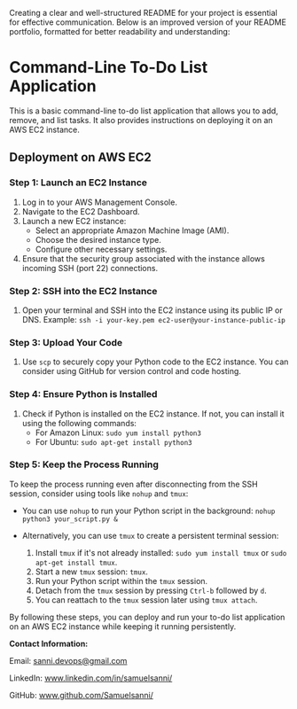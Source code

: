 Creating a clear and well-structured README for your project is essential for effective communication. Below is an improved version of your README portfolio, formatted for better readability and understanding:

# Command-Line To-Do List Application

This is a basic command-line to-do list application that allows you to add, remove, and list tasks. It also provides instructions on deploying it on an AWS EC2 instance.

## Deployment on AWS EC2

### Step 1: Launch an EC2 Instance

1. Log in to your AWS Management Console.
2. Navigate to the EC2 Dashboard.
3. Launch a new EC2 instance:
   - Select an appropriate Amazon Machine Image (AMI).
   - Choose the desired instance type.
   - Configure other necessary settings.
4. Ensure that the security group associated with the instance allows incoming SSH (port 22) connections.

### Step 2: SSH into the EC2 Instance

1. Open your terminal and SSH into the EC2 instance using its public IP or DNS.
   Example: `ssh -i your-key.pem ec2-user@your-instance-public-ip`

### Step 3: Upload Your Code

1. Use `scp` to securely copy your Python code to the EC2 instance. You can consider using GitHub for version control and code hosting.

### Step 4: Ensure Python is Installed

1. Check if Python is installed on the EC2 instance. If not, you can install it using the following commands:
   - For Amazon Linux: `sudo yum install python3`
   - For Ubuntu: `sudo apt-get install python3`

### Step 5: Keep the Process Running

To keep the process running even after disconnecting from the SSH session, consider using tools like `nohup` and `tmux`:

- You can use `nohup` to run your Python script in the background: `nohup python3 your_script.py &`

- Alternatively, you can use `tmux` to create a persistent terminal session: 
  1. Install `tmux` if it's not already installed: `sudo yum install tmux` or `sudo apt-get install tmux`.
  2. Start a new `tmux` session: `tmux`.
  3. Run your Python script within the `tmux` session.
  4. Detach from the `tmux` session by pressing `Ctrl-b` followed by `d`.
  5. You can reattach to the `tmux` session later using `tmux attach`.

By following these steps, you can deploy and run your to-do list application on an AWS EC2 instance while keeping it running persistently.


**Contact Information:**

Email: sanni.devops@gmail.com

LinkedIn: www.linkedin.com/in/samuelsanni/

GitHub: www.github.com/Samuelsanni/
